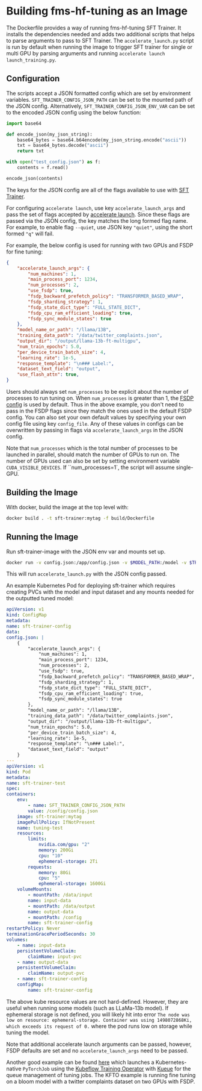 # Building fms-hf-tuning as an Image

The Dockerfile provides a way of running fms-hf-tuning SFT Trainer. It installs the dependencies needed and adds two additional scripts that helps to parse arguments to pass to SFT Trainer. The `accelerate_launch.py` script is run by default when running the image to trigger SFT trainer for single or multi GPU by parsing arguments and running `accelerate launch launch_training.py`. 

## Configuration

The scripts accept a JSON formatted config which are set by environment variables. `SFT_TRAINER_CONFIG_JSON_PATH` can be set to the mounted path of the JSON config. Alternatively, `SFT_TRAINER_CONFIG_JSON_ENV_VAR` can be set to the encoded JSON config using the below function:

```py
import base64

def encode_json(my_json_string):
    base64_bytes = base64.b64encode(my_json_string.encode("ascii"))
    txt = base64_bytes.decode("ascii")
    return txt

with open("test_config.json") as f:
    contents = f.read()

encode_json(contents)
```

The keys for the JSON config are all of the flags available to use with [SFT Trainer](https://huggingface.co/docs/trl/sft_trainer#trl.SFTTrainer).

For configuring `accelerate launch`, use key `accelerate_launch_args` and pass the set of flags accepted by [accelerate launch](https://huggingface.co/docs/accelerate/package_reference/cli#accelerate-launch). Since these flags are passed via the JSON config, the key matches the long formed flag name. For example, to enable flag `--quiet`, use JSON key `"quiet"`, using the short formed `"q"` will fail.

For example, the below config is used for running with two GPUs and FSDP for fine tuning:

```json
{
    "accelerate_launch_args": {
        "num_machines": 1,
        "main_process_port": 1234,
        "num_processes": 2,
        "use_fsdp": true,
        "fsdp_backward_prefetch_policy": "TRANSFORMER_BASED_WRAP",
        "fsdp_sharding_strategy": 1,
        "fsdp_state_dict_type": "FULL_STATE_DICT",
        "fsdp_cpu_ram_efficient_loading": true,
        "fsdp_sync_module_states": true
    },
    "model_name_or_path": "/llama/13B",
    "training_data_path": "/data/twitter_complaints.json",
    "output_dir": "/output/llama-13b-ft-multigpu",
    "num_train_epochs": 5.0,
    "per_device_train_batch_size": 4,
    "learning_rate": 1e-5,
    "response_template": "\n### Label:",
    "dataset_text_field": "output",
    "use_flash_attn": true,
}
```

Users should always set `num_processes` to be explicit about the number of processes to run tuning on. When `num_processes` is greater than 1, the [FSDP config](https://github.com/foundation-model-stack/fms-hf-tuning/blob/main/fixtures/accelerate_fsdp_defaults.yaml) is used by default. Thus in the above example, you don't need to pass in the FSDP flags since they match the ones used in the default FSDP config. You can also set your own default values by specifying your own config file using key `config_file`. Any of these values in configs can be overwritten by passing in flags via `accelerate_launch_args` in the JSON config.

Note that `num_processes` which is the total number of processes to be launched in parallel, should match the number of GPUs to run on. The number of GPUs used can also be set by setting environment variable `CUDA_VISIBLE_DEVICES`. If ``num_processes=1`, the script will assume single-GPU.


## Building the Image

With docker, build the image at the top level with:

```sh
docker build . -t sft-trainer:mytag -f build/Dockerfile
```

## Running the Image

Run sft-trainer-image with the JSON env var and mounts set up.

```sh
docker run -v config.json:/app/config.json -v $MODEL_PATH:/model -v $TRAINING_DATA_PATH:/data/twitter_complaints.json --env SFT_TRAINER_CONFIG_JSON_PATH=/app/config.json sft-trainer:mytag
```

This will run `accelerate_launch.py` with the JSON config passed.

An example Kubernetes Pod for deploying sft-trainer which requires creating PVCs with the model and input dataset and any mounts needed for the outputted tuned model:

```yaml
apiVersion: v1
kind: ConfigMap
metadata:
name: sft-trainer-config
data:
config.json: |
    {
        "accelerate_launch_args": {
            "num_machines": 1,
            "main_process_port": 1234,
            "num_processes": 2,
            "use_fsdp": true,
            "fsdp_backward_prefetch_policy": "TRANSFORMER_BASED_WRAP",
            "fsdp_sharding_strategy": 1,
            "fsdp_state_dict_type": "FULL_STATE_DICT",
            "fsdp_cpu_ram_efficient_loading": true,
            "fsdp_sync_module_states": true
        },
        "model_name_or_path": "/llama/13B",
        "training_data_path": "/data/twitter_complaints.json",
        "output_dir": "/output/llama-13b-ft-multigpu",
        "num_train_epochs": 5.0,
        "per_device_train_batch_size": 4,
        "learning_rate": 1e-5,
        "response_template": "\n### Label:",
        "dataset_text_field": "output"
    }
---
apiVersion: v1
kind: Pod
metadata:
name: sft-trainer-test
spec:
containers:
    env:
        - name: SFT_TRAINER_CONFIG_JSON_PATH
        value: /config/config.json
    image: sft-trainer:mytag
    imagePullPolicy: IfNotPresent
    name: tuning-test
    resources:
        limits:
            nvidia.com/gpu: "2"
            memory: 200Gi
            cpu: "10"
            ephemeral-storage: 2Ti
        requests:
            memory: 80Gi
            cpu: "5"
            ephemeral-storage: 1600Gi
    volumeMounts:
        - mountPath: /data/input
        name: input-data
        - mountPath: /data/output
        name: output-data
        - mountPath: /config
        name: sft-trainer-config
restartPolicy: Never
terminationGracePeriodSeconds: 30
volumes:
    - name: input-data
    persistentVolumeClaim:
        claimName: input-pvc
    - name: output-data
    persistentVolumeClaim:
        claimName: output-pvc
    - name: sft-trainer-config
    configMap:
        name: sft-trainer-config
```

The above kube resource values are not hard-defined. However, they are useful when running some models (such as LLaMa-13b model). If ephemeral storage is not defined, you will likely hit into error `The node was low on resource: ephemeral-storage. Container was using 1498072868Ki, which exceeds its request of 0.` where the pod runs low on storage while tuning the model.

Note that additional accelerate launch arguments can be passed, however, FSDP defaults are set and no `accelerate_launch_args` need to be passed.

Another good example can be found [here](../examples/kfto-kueue-sft-trainer.yaml) which launches a Kubernetes-native `PyTorchJob` using the [Kubeflow Training Operator](https://github.com/kubeflow/training-operator/) with [Kueue](https://github.com/kubernetes-sigs/kueue) for the queue management of tuning jobs. The KFTO example is running fine tuning on a bloom model with a twitter complaints dataset on two GPUs with FSDP.
